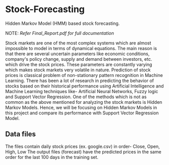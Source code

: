 # Stock-Forecasting
Hidden Markov Model (HMM) based stock forecasting.

NOTE: *Refer Final_Report.pdf for full documentation*

Stock markets are one of the most complex systems which are almost impossible to model in terms of dynamical equations. The main reason is that there are several uncertain parameters like economic conditions, company's policy change, supply and demand between investors, etc. which drive the stock prices. These parameters are constantly varying which makes stock markets very volatile in nature. Prediction of stock prices is classical problem of non-stationary pattern recognition in Machine Learning. There has been a lot of research in predicting the behavior of stocks based on their historical performance using Artificial Intelligence and Machine Learning techniques like- Artificial Neural Networks, Fuzzy logic and Support Vector Regression. One of the methods which is not as common as the above mentioned for analyzing the stock markets is Hidden Markov Models. Hence, we will be focusing on Hidden Markov Models in this project and compare its performance with Support Vector Regression Model.

## Data files
The files contain daily stock prices (ex. google.csv) in order- Close, Open, High, Low
The output files (forecast) have the predicted prices in the same order for the last 100 days in the training set.
